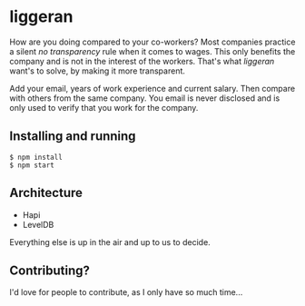 liggeran
========

How are you doing compared to your co-workers?
Most companies practice a silent _no transparency_ rule when it comes to wages. This only benefits the company and is not in the interest of the workers. That's what _liggeran_ want's to solve, by making it more transparent.

Add your email, years of work experience and current salary. Then compare with others from the same company.
You email is never disclosed and is only used to verify that you work for the company. 

## Installing and running

	$ npm install
	$ npm start

## Architecture

* Hapi
* LevelDB

Everything else is up in the air and up to us to decide.

## Contributing?

I'd love for people to contribute, as I only have so much time...
